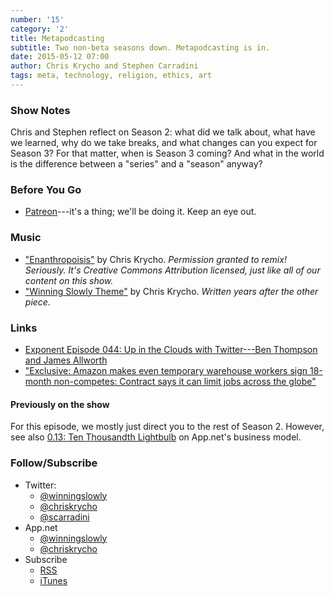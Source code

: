 ```yaml
---
number: '15'
category: '2'
title: Metapodcasting
subtitle: Two non-beta seasons down. Metapodcasting is in.
date: 2015-05-12 07:00
author: Chris Krycho and Stephen Carradini
tags: meta, technology, religion, ethics, art
---
```


### Show Notes

Chris and Stephen reflect on Season 2: what did we talk about, what have we
learned, why do we take breaks, and what changes can you expect for Season 3?
For that matter, when is Season 3 coming? And what in the world is the
difference between a "series" and a "season" anyway?

### Before You Go

  - [Patreon](//www.patreon.com)---it's a thing; we'll be doing it. Keep
    an eye out.

### Music

  - ["Enanthropoisis"](//soundcloud.com/chriskrycho/enanthropoisis)
    by Chris Krycho. *Permission granted to remix! Seriously. It's Creative
    Commons Attribution licensed, just like all of our content on this show.*
  - ["Winning Slowly Theme"](//soundcloud.com/chriskrycho/winning-slowly)
    by Chris Krycho. *Written years after the other piece.*

### Links

  - [Exponent Episode 044: Up in the Clouds with Twitter---Ben Thompson and
    James Allworth][exponent]
  - ["Exclusive: Amazon makes even temporary warehouse workers sign 18-month
    non-competes: Contract says it can limit jobs across the globe"][amazon]

[exponent]: //exponent.fm/episode-044-up-in-the-clouds-with-twitter/
[amazon]: //www.theverge.com/2015/3/26/8280309/amazon-warehouse-jobs-exclusive-noncompete-contracts

#### Previously on the show

For this episode, we mostly just direct you to the rest of Season 2. However,
see also [0.13: Ten Thousandth Lightbulb][0.13] on App.net's business model.

[0.13]: //www.winningslowly.org/0.13/

### Follow/Subscribe

  - Twitter:
      + [@winningslowly](//www.twitter.com/winningslowly)
      + [@chriskrycho](//www.twitter.com/chriskrycho)
      + [@scarradini](//www.twitter.com/scarradini)
  - App.net
      + [@winningslowly](//alpha.app.net/winningslowly)
      + [@chriskrycho](//alpha.app.net/chriskrycho)
  - Subscribe
      + [RSS](//www.winningslowly.org/feed.xml)
      + [iTunes](//itunes.apple.com/us/podcast/winning-slowly/id807603957?mt=2)
